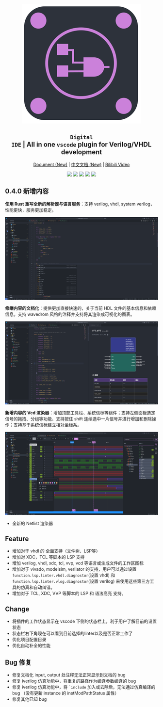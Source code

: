 <div align="center">
<img src="./images/icon.png"/>

## <code>Digital IDE</code> | All in one <code>vscode</code> plugin for Verilog/VHDL development


[Document (New)](https://sterben.nitcloud.cn/) | [中文文档 (New)](https://sterben.nitcloud.cn/zh/) | [Bilibili Video](https://www.bilibili.com/video/BV1t14y1179V/?spm_id_from=333.999.0.0)

![](https://img.shields.io/badge/version-0.3.3-blue)
![](https://img.shields.io/badge/engine-wasm-blue)
![](https://img.shields.io/badge/Verilog-support-green)
![](https://img.shields.io/badge/VHDL-support-green)
![](https://img.shields.io/badge/SystemVerilog-building-black)

</div>

## 0.4.0 新增内容

**使用 Rust 重写全新的解析器与语言服务**：支持 verilog, vhdl, system verilog，性能更快，服务更加稳定。

![](./figures/lsp.png)

**修缮内容的文档化**：提供更加直接快速的，关于当前 HDL 文件的基本信息和依赖信息。支持 wavedrom 风格的注释并支持将其渲染成可视化的图表。

![](./figures/doc.png)

**新增内容的 Vcd 渲染器**：增加顶部工具栏、系统信标等组件；支持左侧面板选定信号的拖拽、分组等功能、支持按住 shift 连续选中一片信号并进行增加和删除操作；支持基于系统信标建立相对坐标系。

![](./figures/vcd.png)


- 全新的 Netlist 渲染器

## Feature
- 增加对于 vhdl 的 全面支持（文件树、LSP等）
- 增加对 XDC，TCL 等脚本的 LSP 支持
- 增加 verilog, vhdl, xdc, tcl, vvp, vcd 等语言或生成文件的工作区图标
- 增加对于 vivado, modelsim, verilator 的支持，用户可以通过设置 `function.lsp.linter.vhdl.diagnostor`(设置 vhdl) 和 `function.lsp.linter.vlog.diagnostor`(设置 verilog) 来使用这些第三方工具的仿真和自动纠错。
- 增加对于 TCL, XDC, VVP 等脚本的 LSP 和 语法高亮 支持。

## Change
- 将插件的工作状态显示在 vscode 下侧的状态栏上，利于用户了解目前的设置状态
- 状态栏右下角现在可以看到目前选择的linter以及是否正常工作了
- 优化项目配置目录
- 优化自动补全的性能

## Bug 修复
- 修复文档化 input, output 处注释无法正常显示到文档的 bug
- 修复 iverilog 仿真功能中，将重复的路径作为编译参数编译的 bug
- 修复 iverilog 仿真功能中，将 <code>`include</code> 加入或去除后，无法通过仿真编译的 bug （没有更新 instance 的 instModPathStatus 属性）
- 修复其他已知 bug
